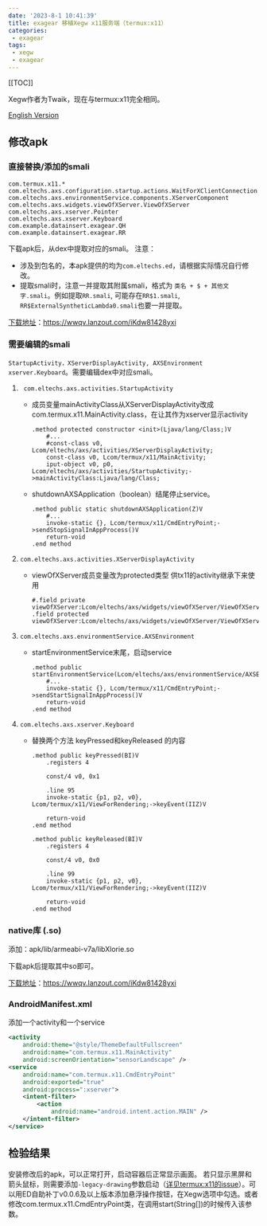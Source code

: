 ```yaml
---
date: '2023-8-1 10:41:39'
title: exagear 移植Xegw x11服务端（termux:x11）
categories: 
 - exagear
tags:
 - xegw
 - exagear
---
```


[[TOC]]

Xegw作者为Twaik，现在与termux:x11完全相同。

[English Version](./index_en.html)
## 修改apk
### 直接替换/添加的smali
```
com.termux.x11.*
com.eltechs.axs.configuration.startup.actions.WaitForXClientConnection
com.eltechs.axs.environmentService.components.XServerComponent
com.eltechs.axs.widgets.viewOfXServer.ViewOfXServer
com.eltechs.axs.xserver.Pointer
com.eltechs.axs.xserver.Keyboard
com.example.datainsert.exagear.QH
com.example.datainsert.exagear.RR
```
下载apk后，从dex中提取对应的smali。
注意：
- 涉及到包名的，本apk提供的均为`com.eltechs.ed`，请根据实际情况自行修改。
- 提取smali时，注意一并提取其附属smali，格式为 `类名 + $ + 其他文字.smali`。例如提取`RR.smali`, 可能存在`RR$1.smali`, `RR$ExternalSyntheticLambda0.smali`也要一并提取。


[下载地址](https://wwqv.lanzout.com/iKdw81428yxi)：https://wwqv.lanzout.com/iKdw81428yxi

### 需要编辑的smali
`StartupActivity，XServerDisplayActivity, AXSEnvironment xserver.Keyboard`。需要编辑dex中对应smali。

1. ` com.eltechs.axs.activities.StartupActivity`
    - 成员变量mainActivityClass从XServerDisplayActivity改成com.termux.x11.MainActivity.class，在让其作为xserver显示activity
        ```smali
        .method protected constructor <init>(Ljava/lang/Class;)V
            #...
            #const-class v0, Lcom/eltechs/axs/activities/XServerDisplayActivity;
            const-class v0, Lcom/termux/x11/MainActivity;
            iput-object v0, p0, Lcom/eltechs/axs/activities/StartupActivity;->mainActivityClass:Ljava/lang/Class;
        ```
    - shutdownAXSApplication（boolean）结尾停止service。
        ```smali
        .method public static shutdownAXSApplication(Z)V
            #...
            invoke-static {}, Lcom/termux/x11/CmdEntryPoint;->sendStopSignalInAppProcess()V
            return-void
        .end method
        ```
2. `com.eltechs.axs.activities.XServerDisplayActivity `
    - viewOfXServer成员变量改为protected类型 供tx11的activity继承下来使用
        ```smali
        #.field private viewOfXServer:Lcom/eltechs/axs/widgets/viewOfXServer/ViewOfXServer;
        .field protected viewOfXServer:Lcom/eltechs/axs/widgets/viewOfXServer/ViewOfXServer;
        ```

3. `com.eltechs.axs.environmentService.AXSEnvironment`
    - startEnvironmentService末尾，启动service
        ```smali
        .method public startEnvironmentService(Lcom/eltechs/axs/environmentService/AXSEnvironment$StartupCallback;Lcom/eltechs/axs/environmentService/TrayConfiguration;)V
            #...
            invoke-static {}, Lcom/termux/x11/CmdEntryPoint;->sendStartSignalInAppProcess()V
            return-void
        .end method
        ```
4. `com.eltechs.axs.xserver.Keyboard`
    - 替换两个方法 keyPressed和keyReleased 的内容
        ```smali
        .method public keyPressed(BI)V
            .registers 4

            const/4 v0, 0x1

            .line 95
            invoke-static {p1, p2, v0}, Lcom/termux/x11/ViewForRendering;->keyEvent(IIZ)V

            return-void
        .end method

        .method public keyReleased(BI)V
            .registers 4

            const/4 v0, 0x0

            .line 99
            invoke-static {p1, p2, v0}, Lcom/termux/x11/ViewForRendering;->keyEvent(IIZ)V

            return-void
        .end method
        ```

### native库 (.so)
添加：apk/lib/armeabi-v7a/libXlorie.so

下载apk后提取其中so即可。

[下载地址](https://wwqv.lanzout.com/iKdw81428yxi)：https://wwqv.lanzout.com/iKdw81428yxi
### AndroidManifest.xml
添加一个activity和一个service
```xml
<activity
	android:theme="@style/ThemeDefaultFullscreen"
	android:name="com.termux.x11.MainActivity"
	android:screenOrientation="sensorLandscape" />
<service
	android:name="com.termux.x11.CmdEntryPoint"
	android:exported="true"
	android:process=":xserver">
	<intent-filter>
		<action
			android:name="android.intent.action.MAIN" />
	</intent-filter>
</service>
```

## 检验结果

安装修改后的apk，可以正常打开，启动容器后正常显示画面。
若只显示黑屏和箭头鼠标，则需要添加`-legacy-drawing`参数启动（[详见termux:x11的issue](https://github.com/termux/termux-x11/issues/375)）。可以用ED自助补丁v0.0.6及以上版本添加悬浮操作按钮，在Xegw选项中勾选。或者修改com.termux.x11.CmdEntryPoint类，在调用start(String[])的时候传入该参数。


